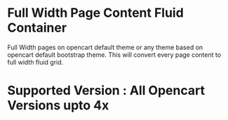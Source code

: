 # Full Width Page Content Fluid Container

Full Width pages on opencart default theme or any theme based on opencart default bootstrap theme. This will convert every page content to full width fluid grid.

# Supported Version : All Opencart Versions upto 4x
